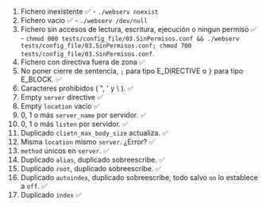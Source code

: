 01. Fichero inexistente ✅ - `./webserv noexist`
02. Fichero vacio ✅ - `./webserv /dev/null`
03. Fichero sin accesos de lectura, escritura, ejecución o ningun permiso ✅ - `chmod 000 tests/config_file/03.SinPermisos.conf && ./webserv tests/config_file/03.SinPermisos.conf; chmod 700 tests/config_file/03.SinPermisos.conf`.
04. Fichero con directiva fuera de zona ✅
05. No poner cierre de sentencia, `;` para tipo E_DIRECTIVE o `}` para tipo E_BLOCK. ✅
06. Caracteres prohibidos ( ", ' y \ ). ✅
07. Empty `server` directive ✅
08. Empty `location` vacio ✅
09. 0, 1 o más `server_name` por servidor. ✅
10. 0, 1 o más `listen` por servidor. ✅
11. Duplicado `clietn_max_body_size` actualiza. ✅
12. Misma `location` mismo `server`. ¿Error? ✅ 
13. `method` únicos en `server`. ✅ 
14. Duplicado `alias`, duplicado sobreescribe. ✅
15. Duplicado `root`, duplicado sobreescribe. ✅
16. Duplicado `autoindex`, duplicado sobreescribe, todo salvo `on` 
	lo establece a `off`. ✅
17. Duplicado `index` ✅